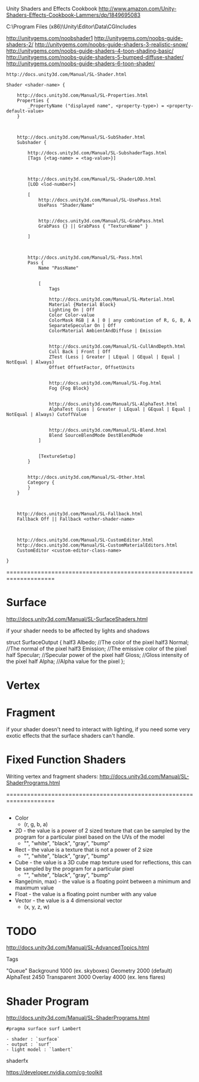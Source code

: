 Unity Shaders and Effects Cookbook
http://www.amazon.com/Unity-Shaders-Effects-Cookbook-Lammers/dp/1849695083



C:\Program Files (x86)\Unity\Editor\Data\CGIncludes



http://unitygems.com/noobshader1
http://unitygems.com/noobs-guide-shaders-2/
http://unitygems.com/noobs-guide-shaders-3-realistic-snow/
http://unitygems.com/noobs-guide-shaders-4-toon-shading-basic/
http://unitygems.com/noobs-guide-shaders-5-bumped-diffuse-shader/
http://unitygems.com/noobs-guide-shaders-6-toon-shader/





```shaderlab
http://docs.unity3d.com/Manual/SL-Shader.html

Shader <shader-name> {

	http://docs.unity3d.com/Manual/SL-Properties.html
    Properties {
        _PropertyName ("displayed name", <property-type>) = <property-default-value>
    }
	
	
	
	http://docs.unity3d.com/Manual/SL-SubShader.html
    Subshader {
	
		http://docs.unity3d.com/Manual/SL-SubshaderTags.html
		[Tags {<tag-name> = <tag-value>}]
		
		
		
		http://docs.unity3d.com/Manual/SL-ShaderLOD.html
		[LOD <lod-number>]
			
		[
			http://docs.unity3d.com/Manual/SL-UsePass.html
			UsePass "Shader/Name"
			
			
			http://docs.unity3d.com/Manual/SL-GrabPass.html
			GrabPass {} || GrabPass { "TextureName" }
			
		]
		
		
		
		http://docs.unity3d.com/Manual/SL-Pass.html
		Pass {
			Name "PassName"

			
			[
				Tags
			
				http://docs.unity3d.com/Manual/SL-Material.html
			    Material {Material Block}
				Lighting On | Off
				Color Color-value
				ColorMask RGB | A | 0 | any combination of R, G, B, A
				SeparateSpecular On | Off
				ColorMaterial AmbientAndDiffuse | Emission
				
				
				http://docs.unity3d.com/Manual/SL-CullAndDepth.html
				Cull Back | Front | Off
			    ZTest (Less | Greater | LEqual | GEqual | Equal | NotEqual | Always)
				Offset OffsetFactor, OffsetUnits
				

				http://docs.unity3d.com/Manual/SL-Fog.html
				Fog {Fog Block}
				
				
				http://docs.unity3d.com/Manual/SL-AlphaTest.html
				AlphaTest (Less | Greater | LEqual | GEqual | Equal | NotEqual | Always) CutoffValue

				
				http://docs.unity3d.com/Manual/SL-Blend.html
				Blend SourceBlendMode DestBlendMode
			]
			
			
			[TextureSetup]
		}
		
		
		http://docs.unity3d.com/Manual/SL-Other.html
		Category {
		}		
	}
	
	
	
	http://docs.unity3d.com/Manual/SL-Fallback.html
	Fallback Off || Fallback <other-shader-name>
	
	
	
	http://docs.unity3d.com/Manual/SL-CustomEditor.html
	http://docs.unity3d.com/Manual/SL-CustomMaterialEditors.html
	CustomEditor <custom-editor-class-name>
	
}
```





====================================================================



# Surface
http://docs.unity3d.com/Manual/SL-SurfaceShaders.html

if your shader needs to be affected by lights and shadows


struct SurfaceOutput {
    half3 Albedo;		//The color of the pixel
    half3 Normal;		//The normal of the pixel
    half3 Emission;		//The emissive color of the pixel
    half Specular;		//Specular power of the pixel
    half Gloss;			//Gloss intensity of the pixel
    half Alpha;			//Alpha value for the pixel
};




# Vertex


# Fragment


if your shader doesn't need to interact with lighting, 
if you need some very exotic effects that the surface shaders can't handle. 


# Fixed Function Shaders


Writing vertex and fragment shaders: http://docs.unity3d.com/Manual/SL-ShaderPrograms.html





====================================================================



## <property-type>
 * Color
	- (r, g, b, a)
 * 2D - the value is a power of 2 sized texture that can be sampled by the program for a particular pixel based on the UVs of the model 
	- "", "white", "black", "gray", "bump"
 * Rect - the value is a texture that is not a power of 2 size
	- "", "white", "black", "gray", "bump"
 * Cube - the value is a 3D cube map texture used for reflections, this can be sampled by the program for a particular pixel
	- "", "white", "black", "gray", "bump"
 * Range(min, max) - the value is a floating point between a minimum and maximum value
 * Float - the value is a floating point number with any value
 * Vector - the value is a 4 dimensional vector
	- (x, y, z, w)


	

# TODO

http://docs.unity3d.com/Manual/SL-AdvancedTopics.html



Tags

"Queue"
Background	1000	(ex. skyboxes)
Geometry	2000	(default)
AlphaTest	2450
Transparent	3000
Overlay		4000	(ex. lens flares)




# Shader Program

http://docs.unity3d.com/Manual/SL-ShaderPrograms.html


```
#pragma surface surf Lambert

- shader : `surface`
- output : `surf`
- light model : `lambert`
```








shaderfx




https://developer.nvidia.com/cg-toolkit
